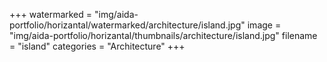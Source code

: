 +++
watermarked = "img/aida-portfolio/horizantal/watermarked/architecture/island.jpg"
image = "img/aida-portfolio/horizantal/thumbnails/architecture/island.jpg"
filename = "island"
categories = "Architecture"
+++
